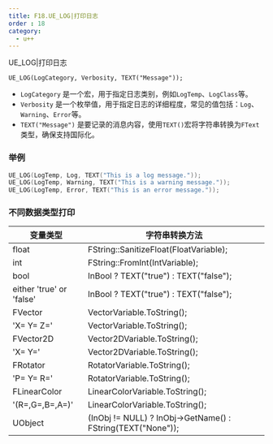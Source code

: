 ```yaml
---
title: F18.UE_LOG|打印日志
order : 18
category:
  - u++
---
```


<chatmessage avatar="../../assets/emoji/hh.png" :avatarWidth="40">
UE_LOG|打印日志
</chatmessage>

```
UE_LOG(LogCategory, Verbosity, TEXT("Message"));
```

- `LogCategory` 是一个宏，用于指定日志类别，例如`LogTemp`、`LogClass`等。
- `Verbosity` 是一个枚举值，用于指定日志的详细程度，常见的值包括：`Log`、`Warning`、`Error`等。
- `TEXT("Message")` 是要记录的消息内容，使用`TEXT()`宏将字符串转换为`FText`类型，确保支持国际化。

### 举例

```cpp
UE_LOG(LogTemp, Log, TEXT("This is a log message."));
UE_LOG(LogTemp, Warning, TEXT("This is a warning message."));
UE_LOG(LogTemp, Error, TEXT("This is an error message."));
```

### 不同数据类型打印

| 变量类型                     | 字符串转换方法                                                     |
|--------------------------|-------------------------------------------------------------|
| float                    | FString::SanitizeFloat(FloatVariable);                      |
| int                      | FString::FromInt(IntVariable);                              |
| bool                     | InBool ? TEXT("true") : TEXT("false");                      |
| either 'true' or 'false' | InBool ? TEXT("true") : TEXT("false");                      |
| FVector                  | VectorVariable.ToString();                                  |
| 'X= Y= Z='               | VectorVariable.ToString();                                  |
| FVector2D                | Vector2DVariable.ToString();                                |
| 'X= Y='                  | Vector2DVariable.ToString();                                |
| FRotator                 | RotatorVariable.ToString();                                 |
| 'P= Y= R='               | RotatorVariable.ToString();                                 |
| FLinearColor             | LinearColorVariable.ToString();                             |
| '(R=,G=,B=,A=)'          | LinearColorVariable.ToString();                             |
| UObject                  | (InObj != NULL) ? InObj->GetName() : FString(TEXT("None")); |